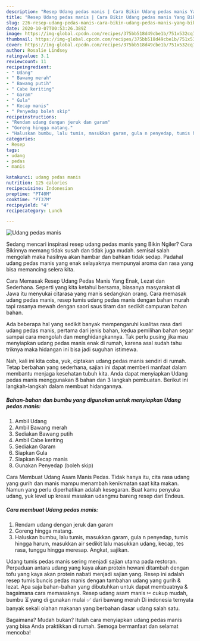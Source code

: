 ```yaml
---
description: "Resep Udang pedas manis | Cara Bikin Udang pedas manis Yang Bikin Ngiler"
title: "Resep Udang pedas manis | Cara Bikin Udang pedas manis Yang Bikin Ngiler"
slug: 226-resep-udang-pedas-manis-cara-bikin-udang-pedas-manis-yang-bikin-ngiler
date: 2020-10-07T00:53:26.389Z
image: https://img-global.cpcdn.com/recipes/375bb518d49cbe1b/751x532cq70/udang-pedas-manis-foto-resep-utama.jpg
thumbnail: https://img-global.cpcdn.com/recipes/375bb518d49cbe1b/751x532cq70/udang-pedas-manis-foto-resep-utama.jpg
cover: https://img-global.cpcdn.com/recipes/375bb518d49cbe1b/751x532cq70/udang-pedas-manis-foto-resep-utama.jpg
author: Rosalie Lindsey
ratingvalue: 3.1
reviewcount: 11
recipeingredient:
- " Udang"
- " Bawang merah"
- " Bawang putih"
- " Cabe keriting"
- " Garam"
- " Gula"
- " Kecap manis"
- " Penyedap boleh skip"
recipeinstructions:
- "Rendam udang dengan jeruk dan garam"
- "Goreng hingga matang."
- "Haluskan bumbu, lalu tumis, masukkan garam, gula n penyedap, tumis hingga harum, masukkan air sedikit lalu masukkan udang, kecap, tes rasa, tunggu hingga meresap. Angkat, sajikan."
categories:
- Resep
tags:
- udang
- pedas
- manis

katakunci: udang pedas manis 
nutrition: 125 calories
recipecuisine: Indonesian
preptime: "PT40M"
cooktime: "PT37M"
recipeyield: "4"
recipecategory: Lunch

---
```



![Udang pedas manis](https://img-global.cpcdn.com/recipes/375bb518d49cbe1b/751x532cq70/udang-pedas-manis-foto-resep-utama.jpg)

Sedang mencari inspirasi resep udang pedas manis yang Bikin Ngiler? Cara Bikinnya memang tidak susah dan tidak juga mudah. semisal salah mengolah maka hasilnya akan hambar dan bahkan tidak sedap. Padahal udang pedas manis yang enak selayaknya mempunyai aroma dan rasa yang bisa memancing selera kita.

Cara Memasak Resep Udang Pedas Manis Yang Enak, Lezat dan Sederhana. Seperti yang kita ketahui bersama, biasanya masyarakat di Jawa itu menyukai citarasa yang manis sedangkan orang. Cara memasak udang pedas manis, resep tumis udang pedas manis dengan bahan murah tapi rasanya mewah dengan saori saus tiram dan sedikit campuran bahan bahan.

Ada beberapa hal yang sedikit banyak mempengaruhi kualitas rasa dari udang pedas manis, pertama dari jenis bahan, kedua pemilihan bahan segar sampai cara mengolah dan menghidangkannya. Tak perlu pusing jika mau menyiapkan udang pedas manis enak di rumah, karena asal sudah tahu triknya maka hidangan ini bisa jadi suguhan istimewa.


Nah, kali ini kita coba, yuk, ciptakan udang pedas manis sendiri di rumah. Tetap berbahan yang sederhana, sajian ini dapat memberi manfaat dalam membantu menjaga kesehatan tubuh kita. Anda dapat menyiapkan Udang pedas manis menggunakan 8 bahan dan 3 langkah pembuatan. Berikut ini langkah-langkah dalam membuat hidangannya.

<!--inarticleads1-->

##### Bahan-bahan dan bumbu yang digunakan untuk menyiapkan Udang pedas manis:

1. Ambil  Udang
1. Ambil  Bawang merah
1. Sediakan  Bawang putih
1. Ambil  Cabe keriting
1. Sediakan  Garam
1. Siapkan  Gula
1. Siapkan  Kecap manis
1. Gunakan  Penyedap (boleh skip)


Cara Membuat Udang Asam Manis Pedas. Tidak hanya itu, cita rasa udang yang gurih dan manis mampu menambah kenikmatan saat kita makan. Namun yang perlu diperhatikan adalah kesegaran. Buat kamu penyuka udang, yuk level up kreasi masakan udangmu bareng resep dari Endeus. 

<!--inarticleads2-->

##### Cara membuat Udang pedas manis:

1. Rendam udang dengan jeruk dan garam
1. Goreng hingga matang.
1. Haluskan bumbu, lalu tumis, masukkan garam, gula n penyedap, tumis hingga harum, masukkan air sedikit lalu masukkan udang, kecap, tes rasa, tunggu hingga meresap. Angkat, sajikan.


Udang tumis pedas manis sering menjadi sajian utama pada restoran. Perpaduan antara udang yang kaya akan protein hewani ditambah dengan tofu yang kaya akan protein nabati menjadi sajian yang. Resep ini adalah resep tumis buncis pedas manis dengan tambahan udang yang gurih &amp; lezat. Apa saja bahan-bahan yang dibutuhkan untuk dapat membuatnya &amp; bagaimana cara memasaknya. Resep udang asam manis ✂ cukup mudah, bumbu ⏳ yang di gunakan mulai ✅ dari bawang merah Di indonesia ternyata banyak sekali olahan makanan yang berbahan dasar udang salah satu. 

Bagaimana? Mudah bukan? Itulah cara menyiapkan udang pedas manis yang bisa Anda praktikkan di rumah. Semoga bermanfaat dan selamat mencoba!
